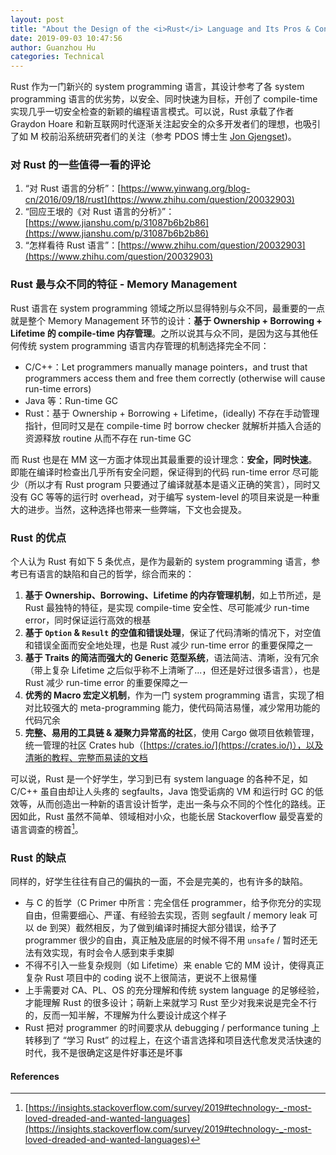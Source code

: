 ```yaml
---
layout: post
title: "About the Design of the <i>Rust</i> Language and Its Pros & Cons"
date: 2019-09-03 10:47:56
author: Guanzhou Hu
categories: Technical
---
```


Rust 作为一门新兴的 system programming 语言，其设计参考了各 system programming 语言的优劣势，以安全、同时快速为目标，开创了 compile-time 实现几乎一切安全检查的新颖的编程语言模式。可以说，Rust 承载了作者 Graydon Hoare 和新互联网时代逐渐关注起安全的众多开发者们的理想，也吸引了如 M 校前沿系统研究者们的关注（参考 PDOS 博士生 [Jon Gjengset](https://thesquareplanet.com/))。

### 对 Rust 的一些值得一看的评论

1. “对 Rust 语言的分析”：[https://www.yinwang.org/blog-cn/2016/09/18/rust](https://www.zhihu.com/question/20032903)
2. “回应王垠的《对 Rust 语言的分析》”：[https://www.jianshu.com/p/31087b6b2b86](https://www.jianshu.com/p/31087b6b2b86)
3. “怎样看待 Rust 语言”：[https://www.zhihu.com/question/20032903](https://www.zhihu.com/question/20032903)

### Rust 最与众不同的特征 - Memory Management

Rust 语言在 system programming 领域之所以显得特别与众不同，最重要的一点就是整个 Memory Management 环节的设计：**基于 Ownership + Borrowing + Lifetime 的 compile-time 内存管理**。之所以说其与众不同，是因为这与其他任何传统 system programming 语言内存管理的机制选择完全不同：

- C/C++：Let programmers manually manage pointers，and trust that programmers access them and free them correctly (otherwise will cause run-time errors)
- Java 等：Run-time GC
- Rust：基于 Ownership + Borrowing + Lifetime，(ideally) 不存在手动管理指针，但同时又是在 compile-time 时 borrow checker 就解析并插入合适的资源释放 routine 从而不存在 run-time GC

而 Rust 也是在 MM 这一方面才体现出其最重要的设计理念：**安全，同时快速**。即能在编译时检查出几乎所有安全问题，保证得到的代码 run-time error 尽可能少（所以才有 Rust program 只要通过了编译就基本是语义正确的笑言），同时又没有 GC 等等的运行时 overhead，对于编写 system-level 的项目来说是一种重大的进步。当然，这种选择也带来一些弊端，下文也会提及。

### Rust 的优点

个人认为 Rust 有如下 5 条优点，是作为最新的 system programming 语言，参考已有语言的缺陷和自己的哲学，综合而来的：

1. **基于 Ownership、Borrowing、Lifetime 的内存管理机制**，如上节所述，是 Rust 最独特的特征，是实现 compile-time 安全性、尽可能减少 run-time error，同时保证运行高效的根基
2. **基于 `Option` & `Result` 的空值和错误处理**，保证了代码清晰的情况下，对空值和错误全面而安全地处理，也是 Rust 减少 run-time error 的重要保障之一
3. **基于 Traits 的简洁而强大的 Generic 范型系统**，语法简洁、清晰，没有冗余（带上复杂 Lifetime 之后似乎称不上清晰了...，但还是好过很多语言），也是 Rust 减少 run-time error 的重要保障之一
4. **优秀的 Macro 宏定义机制**，作为一门 system programming 语言，实现了相对比较强大的 meta-programming 能力，使代码简洁易懂，减少常用功能的代码冗余
5. **完整、易用的工具链 & 凝聚力异常高的社区**，使用 Cargo 做项目依赖管理，统一管理的社区 Crates hub（[https://crates.io/](https://crates.io/)），以及清晰的教程、完整而易读的文档

可以说，Rust 是一个好学生，学习到已有 system language 的各种不足，如 C/C++ 虽自由却让人头疼的 segfaults，Java 饱受诟病的 VM 和运行时 GC 的低效等，从而创造出一种新的语言设计哲学，走出一条与众不同的个性化的路线。正因如此，Rust 虽然不简单、领域相对小众，也能长居 Stackoverflow 最受喜爱的语言调查的榜首[^1]。

### Rust 的缺点

同样的，好学生往往有自己的偏执的一面，不会是完美的，也有许多的缺陷。

- 与 C 的哲学（C Primer 中所言：完全信任 programmer，给予你充分的实现自由，但需要细心、严谨、有经验去实现，否则 segfault / memory leak 可以 de 到哭）截然相反，为了做到编译时捕捉大部分错误，给予了 programmer 很少的自由，真正触及底层的时候不得不用 `unsafe` / 暂时还无法有效实现，有时会令人感到束手束脚
- 不得不引入一些复杂规则（如 Lifetime）来 enable 它的 MM 设计，使得真正复杂 Rust 项目中的 coding 说不上很简洁，更说不上很易懂
- 上手需要对 CA、PL、OS 的充分理解和传统 system language 的足够经验，才能理解 Rust 的很多设计；萌新上来就学习 Rust 至少对我来说是完全不行的，反而一知半解，不理解为什么要设计成这个样子
- Rust 把对 programmer 的时间要求从 debugging / performance tuning 上转移到了 “学习 Rust” 的过程上，在这个语言选择和项目迭代愈发灵活快速的时代，我不是很确定这是件好事还是坏事

#### References

[^1]: [https://insights.stackoverflow.com/survey/2019#technology-_-most-loved-dreaded-and-wanted-languages](https://insights.stackoverflow.com/survey/2019#technology-_-most-loved-dreaded-and-wanted-languages)